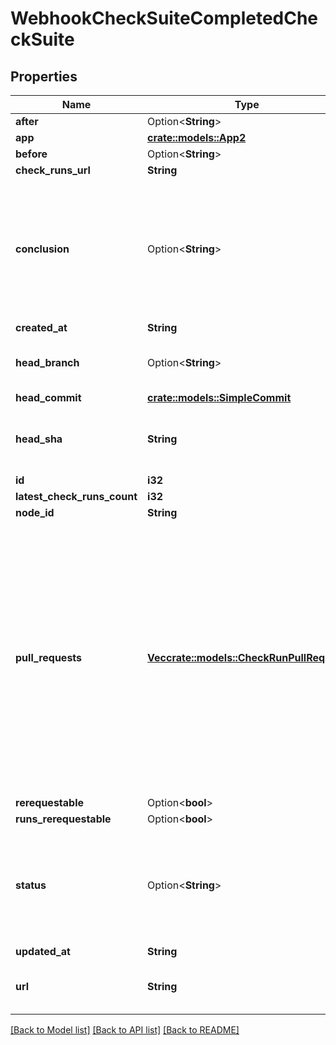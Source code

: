 # WebhookCheckSuiteCompletedCheckSuite

## Properties

Name | Type | Description | Notes
------------ | ------------- | ------------- | -------------
**after** | Option<**String**> |  | 
**app** | [**crate::models::App2**](App_2.md) |  | 
**before** | Option<**String**> |  | 
**check_runs_url** | **String** |  | 
**conclusion** | Option<**String**> | The summary conclusion for all check runs that are part of the check suite. This value will be `null` until the check run has `completed`. | 
**created_at** | **String** |  | 
**head_branch** | Option<**String**> | The head branch name the changes are on. | 
**head_commit** | [**crate::models::SimpleCommit**](SimpleCommit.md) |  | 
**head_sha** | **String** | The SHA of the head commit that is being checked. | 
**id** | **i32** |  | 
**latest_check_runs_count** | **i32** |  | 
**node_id** | **String** |  | 
**pull_requests** | [**Vec<crate::models::CheckRunPullRequest>**](Check_Run_Pull_Request.md) | An array of pull requests that match this check suite. A pull request matches a check suite if they have the same `head_sha` and `head_branch`. When the check suite's `head_branch` is in a forked repository it will be `null` and the `pull_requests` array will be empty. | 
**rerequestable** | Option<**bool**> |  | [optional]
**runs_rerequestable** | Option<**bool**> |  | [optional]
**status** | Option<**String**> | The summary status for all check runs that are part of the check suite. Can be `requested`, `in_progress`, or `completed`. | 
**updated_at** | **String** |  | 
**url** | **String** | URL that points to the check suite API resource. | 

[[Back to Model list]](../README.md#documentation-for-models) [[Back to API list]](../README.md#documentation-for-api-endpoints) [[Back to README]](../README.md)


